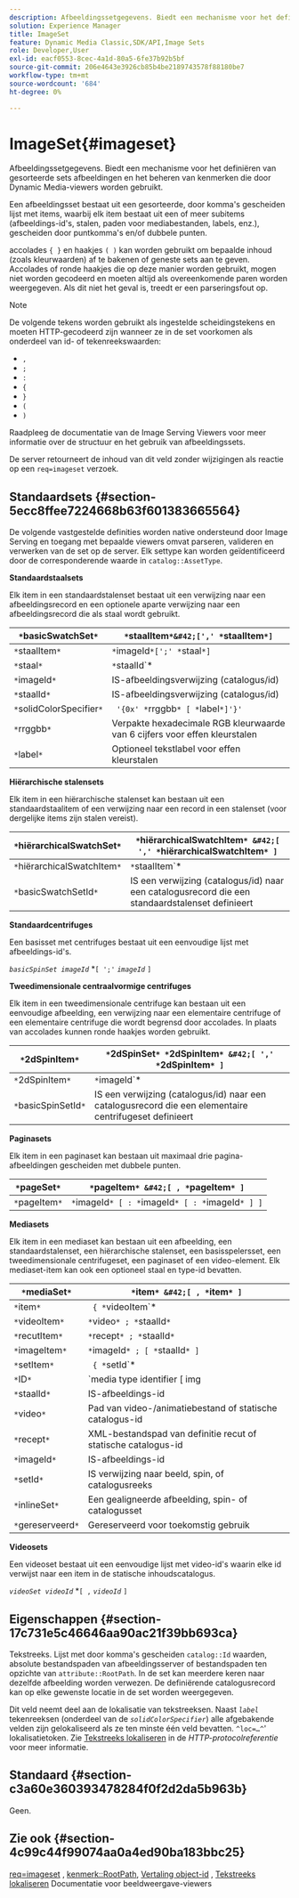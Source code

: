 ```yaml
---
description: Afbeeldingssetgegevens. Biedt een mechanisme voor het definiëren van gesorteerde sets afbeeldingen en het beheren van kenmerken die door Dynamic Media-viewers worden gebruikt.
solution: Experience Manager
title: ImageSet
feature: Dynamic Media Classic,SDK/API,Image Sets
role: Developer,User
exl-id: eacf0553-8cec-4a1d-80a5-6fe37b92b5bf
source-git-commit: 206e4643e3926cb85b4be2189743578f88180be7
workflow-type: tm+mt
source-wordcount: '684'
ht-degree: 0%

---
```


# ImageSet{#imageset}

Afbeeldingssetgegevens. Biedt een mechanisme voor het definiëren van gesorteerde sets afbeeldingen en het beheren van kenmerken die door Dynamic Media-viewers worden gebruikt.

Een afbeeldingsset bestaat uit een gesorteerde, door komma&#39;s gescheiden lijst met items, waarbij elk item bestaat uit een of meer subitems (afbeeldings-id&#39;s, stalen, paden voor mediabestanden, labels, enz.), gescheiden door puntkomma&#39;s en/of dubbele punten.

accolades `{ }` en haakjes `( )` kan worden gebruikt om bepaalde inhoud (zoals kleurwaarden) af te bakenen of geneste sets aan te geven. Accolades of ronde haakjes die op deze manier worden gebruikt, mogen niet worden gecodeerd en moeten altijd als overeenkomende paren worden weergegeven. Als dit niet het geval is, treedt er een parseringsfout op.

>[!NOTE]
>
>De volgende tekens worden gebruikt als ingestelde scheidingstekens en moeten HTTP-gecodeerd zijn wanneer ze in de set voorkomen als onderdeel van id- of tekenreekswaarden:
>
>* `,`
>* `;`
>* `:`
>* `{`
>* `}`
>* `(`
>* `)`



Raadpleeg de documentatie van de Image Serving Viewers voor meer informatie over de structuur en het gebruik van afbeeldingssets.

De server retourneert de inhoud van dit veld zonder wijzigingen als reactie op een `req=imageset` verzoek.

## Standaardsets {#section-5ecc8ffee7224668b63f601383665564}

De volgende vastgestelde definities worden native ondersteund door Image Serving en toegang met bepaalde viewers omvat parseren, valideren en verwerken van de set op de server. Elk settype kan worden geïdentificeerd door de corresponderende waarde in `catalog::AssetType`.

**Standaardstaalsets**

Elk item in een standaardstalenset bestaat uit een verwijzing naar een afbeeldingsrecord en een optionele aparte verwijzing naar een afbeeldingsrecord die als staal wordt gebruikt.

| `*`basicSwatchSet`*` | `*`staalItem`*&#42;[',' *`staalItem`*]` |
|---|---|
| `*`staalItem`*` | `*`imageId`*[';' *`staal`*]` |
| `*`staal`*` | `*`staalId`*|solidColorSpecifier` |
| `*`imageId`*` | IS-afbeeldingsverwijzing (catalogus/id) |
| `*`staalId`*` | IS-afbeeldingsverwijzing (catalogus/id) |
| `*`solidColorSpecifier`*` | ` '{0x' *`rrggbb`* [ *`label`*]'}'` |
| `*`rrggbb`*` | Verpakte hexadecimale RGB kleurwaarde van 6 cijfers voor effen kleurstalen |
| `*`label`*` | Optioneel tekstlabel voor effen kleurstalen |

**Hiërarchische stalensets**

Elk item in een hiërarchische stalenset kan bestaan uit een standaardstaalitem of een verwijzing naar een record in een stalenset (voor dergelijke items zijn stalen vereist).

| `*`hiërarchicalSwatchSet`*` | `*`hiërarchicalSwatchItem`* &#42;[ ',' *`hiërarchicalSwatchItem`* ]` |
|---|---|
| `*`hiërarchicalSwatchItem`*` | `*`staalItem`* | { *`basicSwatchSetId`* ';' *`staal`* }` |
| `*`basicSwatchSetId`*` | IS een verwijzing (catalogus/id) naar een catalogusrecord die een standaardstalenset definieert |

**Standaardcentrifuges**

Een basisset met centrifuges bestaat uit een eenvoudige lijst met afbeeldings-id&#39;s.

*`basicSpinSet imageId`*  &#42;`[ ';'`  *`imageId`* `]`

**Tweedimensionale centraalvormige centrifuges**

Elk item in een tweedimensionale centrifuge kan bestaan uit een eenvoudige afbeelding, een verwijzing naar een elementaire centrifuge of een elementaire centrifuge die wordt begrensd door accolades. In plaats van accolades kunnen ronde haakjes worden gebruikt.

| `*`2dSpinItem`*` | `*`2dSpinSet`* *`2dSpinItem`* &#42;[ ',' *`2dSpinItem`* ]` |
|---|---|
| `*`2dSpinItem`*` | `*`imageId`* | { '{' *`basicSpinSet`* '}' } | *`basicSpinSetId`*` |
| `*`basicSpinSetId`*` | IS een verwijzing (catalogus/id) naar een catalogusrecord die een elementaire centrifugeset definieert |

**Paginasets**

Elk item in een paginaset kan bestaan uit maximaal drie pagina-afbeeldingen gescheiden met dubbele punten.

| `*`pageSet`*` | `*`pageItem`* &#42;[ , *`pageItem`* ]` |
|---|---|
| `*`pageItem`*` | `*`imageId`* [ : *`imageId`* [ : *`imageId`* ] ]` |

**Mediasets**

Elk item in een mediaset kan bestaan uit een afbeelding, een standaardstalenset, een hiërarchische stalenset, een basisspelersset, een tweedimensionale centrifugeset, een paginaset of een video-element. Elk mediaset-item kan ook een optioneel staal en type-id bevatten.

| `*`mediaSet`*` | `*`item`* &#42;[ , *`item`* ]` |
|---|---|
| `*`item`*` | ` { *`videoItem`* | *`recutItem`* | *`imageItem`*}} | *`setItem`* } [ ; [ *`ID`* ] [ ; [ *`gereserveerd`* ] ] ]` |
| `*`videoItem`*` | `*`video`* ; *`staalId`*` |
| `*`recutItem`*` | `*`recept`* ; *`staalId`*` |
| `*`imageItem`*` | `*`imageId`* ; [ *`staalId`* ]` |
| `*`setItem`*` | ` { *`setId`* | { '{' *`inlineSet`* '}' } } ; *`staalId`*` |
| `*`ID`*` | `media type identifier [ img | basic | advanced_image | img | img_set | advanced_imageset | advanced_swatchset | spin | video ]` |
| `*`staalId`*` | IS-afbeeldings-id |
| `*`video`*` | Pad van video-/animatiebestand of statische catalogus-id |
| `*`recept`*` | XML-bestandspad van definitie recut of statische catalogus-id |
| `*`imageId`*` | IS-afbeeldings-id |
| `*`setId`*` | IS verwijzing naar beeld, spin, of catalogusreeks |
| `*`inlineSet`*` | Een gealigneerde afbeelding, spin- of catalogusset |
| `*`gereserveerd`*` | Gereserveerd voor toekomstig gebruik |

**Videosets**

Een videoset bestaat uit een eenvoudige lijst met video-id&#39;s waarin elke id verwijst naar een item in de statische inhoudscatalogus.

*`videoSet videoId`*  &#42;`[ ,`  *`videoId`* `]`

## Eigenschappen {#section-17c731e5c46646aa90ac21f39bb693ca}

Tekstreeks. Lijst met door komma&#39;s gescheiden `catalog::Id` waarden, absolute bestandspaden van afbeeldingsserver of bestandspaden ten opzichte van `attribute::RootPath`. In de set kan meerdere keren naar dezelfde afbeelding worden verwezen. De definiërende catalogusrecord kan op elke gewenste locatie in de set worden weergegeven.

Dit veld neemt deel aan de lokalisatie van tekstreeksen. Naast *`label`* tekenreeksen (onderdeel van de *`solidColorSpecifier`*) alle afgebakende velden zijn gelokaliseerd als ze ten minste één veld bevatten. `^loc=…^`&#39; lokalisatietoken. Zie [Tekstreeks lokaliseren](/help/aem-is-ir-api/is-api/http-ref/image-serving-api-ref/c-http-protocol-reference/c-syntax-and-features/r-text-string-localization.md) in de *HTTP-protocolreferentie* voor meer informatie.

## Standaard {#section-c3a60e360393478284f0f2d2da5b963b}

Geen.

## Zie ook {#section-4c99c44f99074aa0a4ed90ba183bbc25}

[req=imageset](/help/aem-is-ir-api/is-api/http-ref/image-serving-api-ref/c-http-protocol-reference/c-command-reference/r-req/r-req.md) , [kenmerk::RootPath](/help/aem-is-ir-api/is-api/image-catalog/image-serving-api-ref/c-image-catalog-reference/c-attributes-reference/r-rootpath.md), [Vertaling object-id](/help/aem-is-ir-api/is-api/http-ref/image-serving-api-ref/c-http-protocol-reference/c-syntax-and-features/r-object-id-translation.md) , [Tekstreeks lokaliseren](/help/aem-is-ir-api/is-api/http-ref/image-serving-api-ref/c-http-protocol-reference/c-syntax-and-features/r-text-string-localization.md) Documentatie voor beeldweergave-viewers
